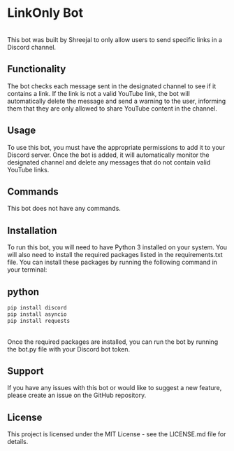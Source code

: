 <H1>LinkOnly Bot</H1>
<br>
This bot was built by Shreejal to only allow users to send specific links in a Discord channel.
<br>
<h2>Functionality</h2>
The bot checks each message sent in the designated channel to see if it contains a link. If the link is not a valid YouTube link, the bot will automatically delete the message and send a warning to the user, informing them that they are only allowed to share YouTube content in the channel.
<br>
<h2>Usage</h2>
To use this bot, you must have the appropriate permissions to add it to your Discord server. Once the bot is added, it will automatically monitor the designated channel and delete any messages that do not contain valid YouTube links.
<br>
<h2>Commands</h2>
This bot does not have any commands.
<br>
<h2>Installation</h2>
To run this bot, you will need to have Python 3 installed on your system. You will also need to install the required packages listed in the requirements.txt file. You can install these packages by running the following command in your terminal:
<br>
<h2>python</h2>

```bash
pip install discord
pip install asyncio
pip install requests
```

<br>
Once the required packages are installed, you can run the bot by running the bot.py file with your Discord bot token.
<br>
<h2>Support</h2>
If you have any issues with this bot or would like to suggest a new feature, please create an issue on the GitHub repository.
<br>
<h2>License</h2>
This project is licensed under the MIT License - see the LICENSE.md file for details.




